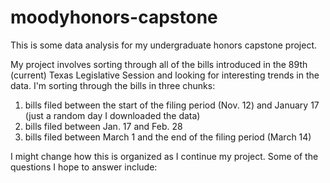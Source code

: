 # moodyhonors-capstone
This is some data analysis for my undergraduate honors capstone project. 

My project involves sorting through all of the bills introduced in the 89th (current) Texas Legislative Session and looking for interesting trends in the data. I'm sorting through the bills in three chunks: 
1. bills filed between the start of the filing period (Nov. 12) and January 17 (just a random day I downloaded the data)
2. bills filed between Jan. 17 and Feb. 28
3. bills filed between March 1 and the end of the filing period (March 14)

I might change how this is organized as I continue my project. Some of the questions I hope to answer include: 
